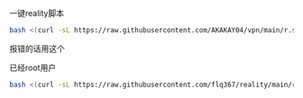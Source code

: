 一键reality脚本

```bash
bash <(curl -sL https://raw.githubusercontent.com/AKAKAY04/vpn/main/r.sh)

```


报错的话用这个

已经root用户

```bash
bash <(curl -sL https://raw.githubusercontent.com/flq367/reality/main/r.sh | sed 's/sudo //g')


```
